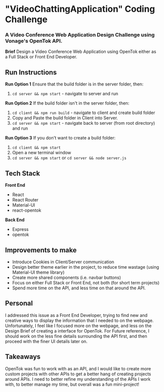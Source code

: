 "VideoChattingApplication" Coding Challenge
===========================================

### A Video Conference Web Application Design Challenge using Vonage's OpenTok API.

**Brief**
Design a Video Conference Web Application using OpenTok either as a Full Stack or Front End Developer.

Run Instructions
----------------
**Run Option 1**
Ensure that the build folder is in the server folder, then:
1. `cd server && npm start` - navigate to server and run

**Run Option 2**
If the build folder isn't in the server folder, then:
1. `cd client && npm run build` - navigate to client and create build folder
2. Copy and Paste the build folder in Client into Server.
3. `cd server && npm start` - navigate back to server (from root directory) and run

**Run Option 3**
If you don't want to create a build folder:
1. `cd client && npm start`
2. Open a new terminal window
3. `cd server && npm start` or `cd server && node server.js`

## Tech Stack
**Front End**
- React
- React Router
- Material-UI
- react-opentok

**Back End**
- Express
- opentok

## Improvements to make
- Introduce Cookies in Client/Server communication
- Design better theme earlier in the project, to reduce time wastage (using Material-UI theme library)
- Create more shared components (i.e. navbar buttons)
- Focus on either Full Stack or Front End, not both (for short term projects)
- Spend more time on the API, and less time on that around the API.

## Personal
I addressed this issue as a Front End Developer, trying to find new and creative ways to display the information that I needed to on the webpage. Unfortunately, I feel like I focused more on the webpage, and less on the Design Brief of creating a interface for OpenTok. For Future reference, I should work on the less fine details surrounding the API first, and then proceed with the finer UI details later on.

## Takeaways
OpenTok was fun to work with as an API, and I would like to create more custom projects with other APIs to get a better hang of creating projects around APIs. I need to better refine my understanding of the APIs I work with, to better manage my time, but overall was a fun mini-project!

